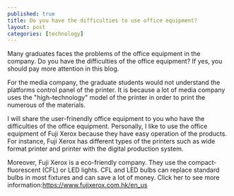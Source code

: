 ```yaml
---
published: true
title: Do you have the difficulties to use office equipment? 
layout: post
categories: [technology]
---
```

Many graduates faces the problems of the office equipment in the company. Do you have the difficulties of the office equipment? If yes, you should pay more attention in this blog. 

For the media company, the graduate students  would not understand the platforms control panel of the printer. It is because a lot of media company uses the "high-technology" model of the printer in order to print the numerous of the materials. 

I will share the user-frinendly office equipment to you who have the difficulties of the office equipment. Personally, I like to use the office equipment of Fuji Xerox because they have easy operation of the products. For instance, Fuji Xerox has different types of the printers such as wide format  printer and printer with the digital production system. 

Moreover, Fuji Xerox is a eco-friendly company. They use the compact-fluorescent (CFL) or LED lights. CFL and LED bulbs can replace standard bulbs in most fixtures and can save a lot of money. Click her to see more information:https://www.fujixerox.com.hk/en_us